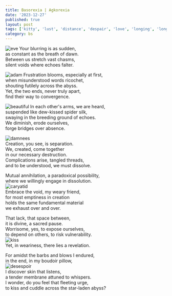 ```yaml
---
title: Basorexia | Agkorexia
date: '2023-12-27'
published: true
layout: post
tags: ['kitty', 'lust', 'distance', 'despair', 'love', 'longing', 'long-distance', 'missing', 'missing-you', 'passion', 'romance', 'separation', 'yearning']
category: bs
---
```


![eve](https://images.metmuseum.org/CRDImages/es/original/DP-13618-007.jpg)
Your blurring is as sudden,
<br>
as constant as the breath of dawn.
<br>
Between us stretch vast chasms,
<br>
silent voids where echoes falter.
<br>

![adam](https://images.metmuseum.org/CRDImages/es/original/DP242352.jpg)
Frustration blooms, especially at first,
<br>
when misunderstood words ricochet,
<br>
shouting futilely across the abyss.
<br>
Yet, the two ends, never truly apart,
<br>
find their way to convergence.
<br>

![beautiful](https://iiif.micr.io/okAVh/full/1200,/0/default.jpg)
In each other's arms, we are heard,
<br>
suspended like dew-kissed spider silk,
<br>
swaying in the breeding ground of echoes.
<br>
We diminish, erode ourselves,
<br>
forge bridges over absence.
<br>

![damnees](https://www.mediastorehouse.com/p/772/les-damnees-1885-1895-auguste-rodin-french-27070472.jpg.webp)
<br>
Creation, you see, is separation.
<br>
We, created, come together
<br>
in our necessary destruction.
<br>
Complications arise, tangled threads,
<br>
and to be understood, we must dissolve.
<br>

Mutual annihilation, a paradoxical possibility,
<br>
where we willingly engage in dissolution.
<br>
![caryatid](https://media.tate.org.uk/art/images/work/N/N05/N05955_10.jpg)
<br>
Embrace the void, my weary friend,
<br>
for most emptiness in creation
<br>
holds the same fundamental material
<br>
we exhaust over and over.
<br>

That lack, that space between,
<br>
it is divine, a sacred pause.
<br>
Worrisome, yes, to expose ourselves,
<br>
to depend on others, to risk vulnerability.
<br>
![kiss](https://media.tate.org.uk/art/images/work/N/N06/N06228_10.jpg)
<br>
Yet, in weariness, there lies a revelation.
<br>

For amidst the barbs and blows I endured,
<br>
in the end, in my boudoir pillow,
<br>
![desespoir](https://frenchart.umsl.edu/wp-content/uploads/2013/10/Rodin-Desespoir.jpg)
<br>
I discover skin that listens,
<br>
a tender membrane attuned to whispers.
<br>
I wonder, do you feel that fleeting urge,
<br>
to kiss and cuddle across the star-laden abyss?
<br>